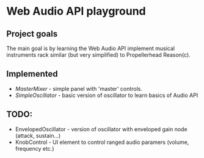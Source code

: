 # Web Audio API playground

## Project goals

The main goal is by learning the Web Audio API implement musical instruments rack similar (but very simplified) to Propellerhead Reason(c).

## Implemented

* *MasterMixer* - simple panel with 'master' controls.
* *SimpleOscillator* - basic version of oscillator to learn basics of Audio API

## TODO:

* EnvelopedOscillator - version of oscillator with enveloped gain node (attack, sustain...)
* KnobControl - UI element to control ranged audio paramers (volume, frequency etc.)
